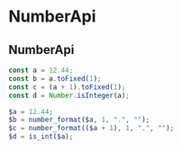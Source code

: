 NumberApi
======

## NumberApi

```ts
const a = 12.44;
const b = a.toFixed(1);
const c = (a + 1).toFixed(1);
const d = Number.isInteger(a);
```

```php
$a = 12.44;
$b = number_format($a, 1, ".", "");
$c = number_format(($a + 1), 1, ".", "");
$d = is_int($a);
```